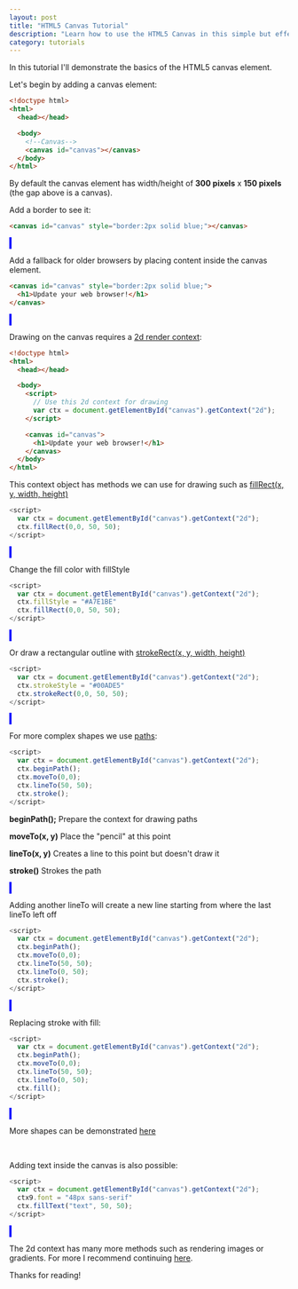 ```yaml
---
layout: post
title: "HTML5 Canvas Tutorial"
description: "Learn how to use the HTML5 Canvas in this simple but effective tutorial for beginners."
category: tutorials
---
```


In this tutorial I'll demonstrate the basics of the HTML5 canvas element.

<!--more-->

Let's begin by adding a canvas element:

<style>

</style>

```html
<!doctype html>
<html>
  <head></head>

  <body>
    <!--Canvas-->
    <canvas id="canvas"></canvas>
  </body>
</html>
```
<canvas id="canvas1">
</canvas>

By default the canvas element has width/height of **300 pixels** x **150 pixels** (the gap above is a canvas).  

Add a border to see it:

```html
<canvas id="canvas" style="border:2px solid blue;"></canvas>
```

<script>
    window.onload = function(){
    var ctx1 = document.getElementById("canvas1").getContext("2d");
    var ctx2 = document.getElementById("canvas2").getContext("2d");
    var ctx3 = document.getElementById("canvas3").getContext("2d");
    var ctx4 = document.getElementById("canvas4").getContext("2d");
    var ctx5 = document.getElementById("canvas5").getContext("2d");
    var ctx6 = document.getElementById("canvas6").getContext("2d");
    var ctx7 = document.getElementById("canvas7").getContext("2d");
    var ctx8 = document.getElementById("canvas8").getContext("2d");
    var ctx9 = document.getElementById("canvas9").getContext("2d");

    ctx3.fillRect(0,0, 50, 50);

    ctx4.fillStyle = "#A7E1BE";
    ctx4.fillRect(0, 0, 50, 50);

    ctx5.strokeStyle = "#00ADE5";
    ctx5.strokeRect(0, 0, 50, 50);

    ctx6.beginPath();
    ctx6.moveTo(0,0);
    ctx6.lineTo(50, 50);
    ctx6.stroke();

    ctx7.beginPath();
    ctx7.moveTo(0, 0);
    ctx7.lineTo(50, 50);
    ctx7.lineTo(0, 50);
    ctx7.stroke();

    ctx8.beginPath();
    ctx8.moveTo(0, 0);
    ctx8.lineTo(50, 50);
    ctx8.lineTo(0, 50);
    ctx8.fill();
   
    ctx9.font = "48px sans-serif"
    ctx9.fillText("text", 50, 50);

    }
</script>

<canvas id="canvas1" style="border:2px solid blue;">
</canvas>

<br>

Add a fallback for older browsers by placing content inside the canvas element. 

```html
<canvas id="canvas" style="border:2px solid blue;">
  <h1>Update your web browser!</h1>
</canvas>
```

<canvas id="canvas2" style="border:2px solid blue;">
</canvas>

<br>

Drawing on the canvas requires a [2d render context](https://developer.mozilla.org/en-US/docs/Web/API/CanvasRenderingContext2D): 

```html
<!doctype html>
<html>
  <head></head>

  <body>
    <script>
      // Use this 2d context for drawing
      var ctx = document.getElementById("canvas").getContext("2d"); 
    </script>

    <canvas id="canvas">
      <h1>Update your web browser!</h1>
    </canvas>
  </body>
</html>
```

This context object has methods we can use for drawing such as [fillRect(x, y, width, height)](https://developer.mozilla.org/en-US/docs/Web/API/CanvasRenderingContext2D/fillRect)

```javascript
<script>
  var ctx = document.getElementById("canvas").getContext("2d"); 
  ctx.fillRect(0,0, 50, 50);
</script>

```

<canvas id="canvas3" style="border:2px solid blue;">
</canvas>

Change the fill color with fillStyle

```javascript
<script>
  var ctx = document.getElementById("canvas").getContext("2d"); 
  ctx.fillStyle = "#A7E1BE"
  ctx.fillRect(0,0, 50, 50);
</script>
```

<canvas id="canvas4" style="border:2px solid blue;">
</canvas>

Or draw a rectangular outline with [strokeRect(x, y, width, height)](https://developer.mozilla.org/en-US/docs/Web/API/CanvasRenderingContext2D/strokeRect)

```javascript
<script>
  var ctx = document.getElementById("canvas").getContext("2d"); 
  ctx.strokeStyle = "#00ADE5"
  ctx.strokeRect(0,0, 50, 50);
</script>
```

<canvas id="canvas5" style="border:2px solid blue;">
</canvas>

<br>

For more complex shapes we use [paths](https://developer.mozilla.org/en-US/docs/Web/API/CanvasRenderingContext2D#Paths):

```javascript
<script>
  var ctx = document.getElementById("canvas").getContext("2d"); 
  ctx.beginPath();
  ctx.moveTo(0,0);
  ctx.lineTo(50, 50);
  ctx.stroke();
</script>
```

**beginPath();** Prepare the context for drawing paths

**moveTo(x, y)** Place the "pencil" at this point

**lineTo(x, y)** Creates a line to this point but doesn't draw it

**stroke()** Strokes the path

<canvas id="canvas6" style="border:2px solid blue;">
</canvas>

Adding another lineTo will create a new line starting from where the last lineTo left off

```javascript
<script>
  var ctx = document.getElementById("canvas").getContext("2d"); 
  ctx.beginPath();
  ctx.moveTo(0,0);
  ctx.lineTo(50, 50);
  ctx.lineTo(0, 50);
  ctx.stroke();
</script>
```

<canvas id="canvas7" style="border:2px solid blue;">
</canvas>

Replacing stroke with fill:

```javascript
<script>
  var ctx = document.getElementById("canvas").getContext("2d"); 
  ctx.beginPath();
  ctx.moveTo(0,0);
  ctx.lineTo(50, 50);
  ctx.lineTo(0, 50);
  ctx.fill();
</script>
```


<canvas id="canvas8" style="border:2px solid blue;">
</canvas>

More shapes can be demonstrated [here](https://developer.mozilla.org/en-US/docs/Web/API/Canvas_API/Tutorial/Drawing_shapes)

<br>

Adding text inside the canvas is also possible:

```javascript
<script>
  var ctx = document.getElementById("canvas").getContext("2d"); 
  ctx9.font = "48px sans-serif"
  ctx.fillText("text", 50, 50);
</script>
```

<canvas id="canvas9" style="border:2px solid blue;">
</canvas>

<br>

The 2d context has many more methods such as rendering images or gradients. For more I recommend continuing [here](https://developer.mozilla.org/en-US/docs/Web/API/CanvasRenderingContext2D).

Thanks for reading!
